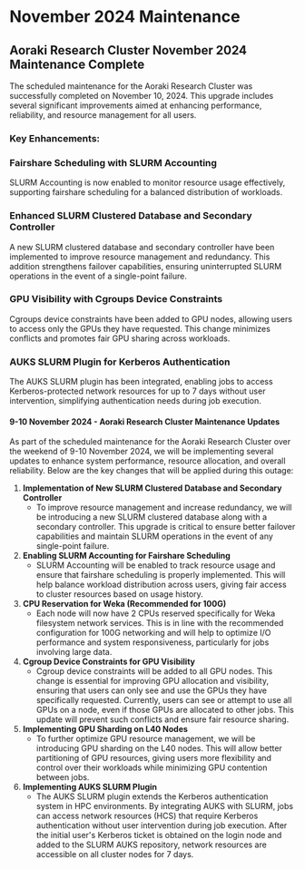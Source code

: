 # November 2024 Maintenance

## Aoraki Research Cluster November 2024 Maintenance Complete


The scheduled maintenance for the Aoraki Research Cluster was successfully completed on November 10, 2024. This upgrade includes several significant improvements aimed at enhancing performance, reliability, and resource management for all users.

### Key Enhancements:


### Fairshare Scheduling with SLURM Accounting

SLURM Accounting is now enabled to monitor resource usage effectively, supporting fairshare scheduling for a balanced distribution of workloads.


### Enhanced SLURM Clustered Database and Secondary Controller

A new SLURM clustered database and secondary controller have been implemented to improve resource management and redundancy. This addition strengthens failover capabilities, ensuring uninterrupted SLURM operations in the event of a single-point failure.


### GPU Visibility with Cgroups Device Constraints

Cgroups device constraints have been added to GPU nodes, allowing users to access only the GPUs they have requested. This change minimizes conflicts and promotes fair GPU sharing across workloads.



### AUKS SLURM Plugin for Kerberos Authentication
The AUKS SLURM plugin has been integrated, enabling jobs to access Kerberos-protected network resources for up to 7 days without user intervention, simplifying authentication needs during job execution.


#### 9-10 November 2024 - Aoraki Research Cluster Maintenance Updates


As part of the scheduled maintenance for the Aoraki Research Cluster over the weekend of 9-10 November 2024, we will be implementing several updates to enhance system performance, resource allocation, and overall reliability. Below are the key changes that will be applied during this outage:

1. **Implementation of New SLURM Clustered Database and Secondary Controller**
      - To improve resource management and increase redundancy, we will be introducing a new SLURM clustered database along with a secondary controller. This upgrade is critical to ensure better failover capabilities and maintain SLURM operations in the event of any single-point failure.
2. **Enabling SLURM Accounting for Fairshare Scheduling**
      - SLURM Accounting will be enabled to track resource usage and ensure that fairshare scheduling is properly implemented. This will help balance workload distribution across users, giving fair access to cluster resources based on usage history.
3. **CPU Reservation for Weka (Recommended for 100G)**
      - Each node will now have 2 CPUs reserved specifically for Weka filesystem network services. This is in line with the recommended configuration for 100G networking and will help to optimize I/O performance and system responsiveness, particularly for jobs involving large data.
4. **Cgroup Device Constraints for GPU Visibility**
      - Cgroup device constraints will be added to all GPU nodes. This change is essential for improving GPU allocation and visibility, ensuring that users can only see and use the GPUs they have specifically requested. Currently, users can see or attempt to use all GPUs on a node, even if those GPUs are allocated to other jobs. This update will prevent such conflicts and ensure fair resource sharing.
5. **Implementing GPU Sharding on L40 Nodes**
      - To further optimize GPU resource management, we will be introducing GPU sharding on the L40 nodes. This will allow better partitioning of GPU resources, giving users more flexibility and control over their workloads while minimizing GPU contention between jobs.
6. **Implementing AUKS SLURM Plugin**
      - The AUKS SLURM plugin extends the Kerberos authentication system in HPC environments. By integrating AUKS with SLURM, jobs can access network resources (HCS) that require Kerberos authentication without user intervention during job execution. After the initial user's Kerberos ticket is obtained on the login node and added to the SLURM AUKS repository, network resources are accessible on all cluster nodes for 7 days.

